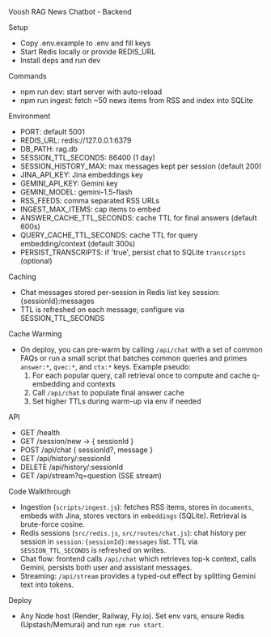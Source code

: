 Voosh RAG News Chatbot - Backend

Setup
- Copy .env.example to .env and fill keys
- Start Redis locally or provide REDIS_URL
- Install deps and run dev

Commands
- npm run dev: start server with auto-reload
- npm run ingest: fetch ~50 news items from RSS and index into SQLite

Environment
- PORT: default 5001
- REDIS_URL: redis://127.0.0.1:6379
- DB_PATH: rag.db
- SESSION_TTL_SECONDS: 86400 (1 day)
- SESSION_HISTORY_MAX: max messages kept per session (default 200)
- JINA_API_KEY: Jina embeddings key
- GEMINI_API_KEY: Gemini key
- GEMINI_MODEL: gemini-1.5-flash
- RSS_FEEDS: comma separated RSS URLs
- INGEST_MAX_ITEMS: cap items to embed
- ANSWER_CACHE_TTL_SECONDS: cache TTL for final answers (default 600s)
- QUERY_CACHE_TTL_SECONDS: cache TTL for query embedding/context (default 300s)
- PERSIST_TRANSCRIPTS: if 'true', persist chat to SQLite `transcripts` (optional)

Caching
- Chat messages stored per-session in Redis list key session:{sessionId}:messages
- TTL is refreshed on each message; configure via SESSION_TTL_SECONDS

Cache Warming
- On deploy, you can pre-warm by calling `/api/chat` with a set of common FAQs
  or run a small script that batches common queries and primes `answer:*`, `qvec:*`, and `ctx:*` keys.
  Example pseudo:
  1) For each popular query, call retrieval once to compute and cache q-embedding and contexts
  2) Call `/api/chat` to populate final answer cache
  3) Set higher TTLs during warm-up via env if needed

API
- GET /health
- GET /session/new → { sessionId }
- POST /api/chat { sessionId?, message }
- GET /api/history/:sessionId
- DELETE /api/history/:sessionId
- GET /api/stream?q=question (SSE stream)

Code Walkthrough
- Ingestion (`scripts/ingest.js`): fetches RSS items, stores in `documents`, embeds with Jina, stores vectors in `embeddings` (SQLite). Retrieval is brute-force cosine.
- Redis sessions (`src/redis.js`, `src/routes/chat.js`): chat history per session in `session:{sessionId}:messages` list. TTL via `SESSION_TTL_SECONDS` is refreshed on writes.
- Chat flow: frontend calls `/api/chat` which retrieves top-k context, calls Gemini, persists both user and assistant messages.
- Streaming: `/api/stream` provides a typed-out effect by splitting Gemini text into tokens.

Deploy
- Any Node host (Render, Railway, Fly.io). Set env vars, ensure Redis (Upstash/Memurai) and run `npm run start`.


